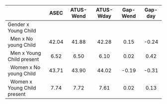 
|                      |         ASEC |    ATUS-Wend |    ATUS-Wday |     Gap-Wend |      Gap-day |
| -------------------- | :----------: | :----------: | :----------: | :----------: | :----------: |
| Gender x Young Child |              |              |              |              |              |
| &nbsp;&nbsp;Men x No young Child |        42.04 |        41.88 |        42.28 |         0.15 |        -0.24 |
| &nbsp;&nbsp;Men x Young Child present |         6.52 |         6.50 |         6.10 |         0.02 |         0.42 |
| &nbsp;&nbsp;Women x No young Child |        43.71 |        43.90 |        44.02 |        -0.19 |        -0.31 |
| &nbsp;&nbsp;Women x Young Child present |         7.74 |         7.72 |         7.61 |         0.02 |         0.13 |

